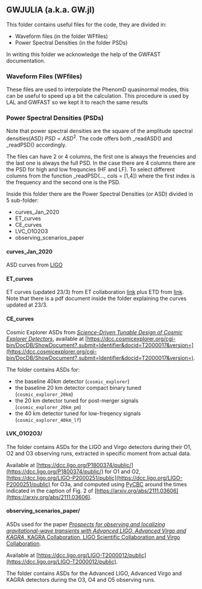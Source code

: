 ## GWJULIA (a.k.a. GW.jl)

This folder contains useful files for the code, they are divided in:
- Waveform files (in the folder WFfiles)
- Power Spectral Densities (in the folder PSDs)

In writing this folder we acknowledge the help of the GWFAST documentation.


### Waveform Files (WFfiles)

These files are used to interpolate the PhenomD quasinormal modes, this can be useful to speed up a bit the calculation. This procedure is used by LAL and GWFAST so we kept it to reach the same results


### Power Spectral Densities (PSDs)

Note that power spectral densities are the square of the amplitude spectral densities(ASD) $PSD = ASD^2$. The code offers both _readASD() and _readPSD() accordingly.

The files can have 2 or 4 columns, the first one is always the freuencies and the last one is always the full PSD. In the case there are 4 columns there are the PSD for high and low frequncies (HF and LF). 
To select different columns from the function _readPSD(..., cols = [1,4]) where the first index is the frequency and the second one is the PSD.

Inside this folder there are the Power Spectral Densities (or ASD) divided in 5 sub-folder:
- curves\_Jan\_2020
- ET\_curves
- CE\_curves
- LVC\_O1O2O3
- observing\_scenarios\_paper


#### curves\_Jan\_2020
ASD curves from [LIGO](https://dcc.ligo.org/LIGO-T1500293/public) 

#### ET\_curves
ET curves (updated 23/3) from ET collaboration [link](https://apps.et-gw.eu/tds/?content=3&r=18213) plus ETD from [link](https://arxiv.org/abs/1012.0908). Note that there is a pdf document inside the folder explaining the curves updated at 23/3. 


#### CE\_curves

Cosmic Explorer ASDs from [*Science-Driven Tunable Design of Cosmic Explorer Detectors*](https://arxiv.org/abs/2201.10668), available at [https://dcc.cosmicexplorer.org/cgi-bin/DocDB/ShowDocument?.submit=Identifier&docid=T2000017&version=](https://dcc.cosmicexplorer.org/cgi-bin/DocDB/ShowDocument?.submit=Identifier&docid=T2000017&version=).

The folder contains ASDs for:

* the baseline 40km detector (```cosmic_explorer```)
* the baseline 20 km detector compact binary tuned (```cosmic_explorer_20km```)
* the 20 km detector tuned for post-merger signals (```cosmic_explorer_20km_pm```)
* the 40 km detector tuned for low-freqency signals (```cosmic_explorer_40km_lf```)


#### LVK_O1O2O3/

The folder contains ASDs for the LIGO and Virgo detectors during their O1, O2 and O3 observing runs, extracted in specific moment from actual data.

Available at [https://dcc.ligo.org/P1800374/public/](https://dcc.ligo.org/P1800374/public/) for O1 and O2, [https://dcc.ligo.org/LIGO-P2000251/public](https://dcc.ligo.org/LIGO-P2000251/public) for O3a, and computed using [PyCBC](https://pycbc.org) around the times indicated in the caption of Fig. 2 of [https://arxiv.org/abs/2111.03606](https://arxiv.org/abs/2111.03606).

#### observing\_scenarios\_paper/

ASDs used for the paper [*Prospects for observing and localizing gravitational-wave transients with Advanced LIGO, Advanced Virgo and KAGRA*, KAGRA Collaboration, LIGO Scientific Collaboration and Virgo Collaboration](https://link.springer.com/article/10.1007/s41114-020-00026-9).

Available at [https://dcc.ligo.org/LIGO-T2000012/public](https://dcc.ligo.org/LIGO-T2000012/public). 

The folder contains ASDs for the Advanced LIGO, Advanced Virgo and KAGRA detectors during the O3, O4 and O5 observing runs.